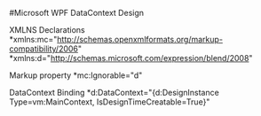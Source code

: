 #Microsoft WPF DataContext Design

XMLNS Declarations
*xmlns:mc="http://schemas.openxmlformats.org/markup-compatibility/2006"
*xmlns:d="http://schemas.microsoft.com/expression/blend/2008"

Markup property
*mc:Ignorable="d"

DataContext Binding
*d:DataContext="{d:DesignInstance Type=vm:MainContext, IsDesignTimeCreatable=True}"
